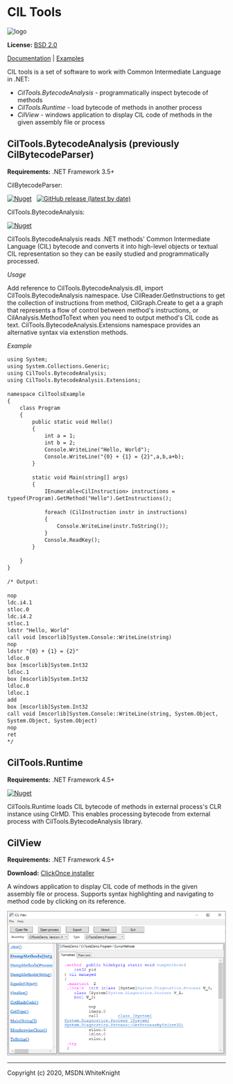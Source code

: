 # CIL Tools

![logo](https://msdn-whiteknight.github.io/CilTools/images/IL.png)

**License:** [BSD 2.0](LICENSE)

[Documentation](https://msdn-whiteknight.github.io/CilTools/) | [Examples](Examples/)

CIL tools is a set of software to work with Common Intermediate Language in .NET:

- *CilTools.BytecodeAnalysis* - programmatically inspect bytecode of methods
- *CilTools.Runtime* - load bytecode of methods in another process
- *CilView* - windows application to display CIL code of methods in the given assembly file or process

## CilTools.BytecodeAnalysis (previously CilBytecodeParser)

**Requirements:** .NET Framework 3.5+  

CilBytecodeParser: 

[![Nuget](https://img.shields.io/nuget/v/CilBytecodeParser)](https://www.nuget.org/packages/CilBytecodeParser/) &nbsp; [![GitHub release (latest by date)](https://img.shields.io/github/v/release/MSDN-WhiteKnight/CilTools)](https://github.com/MSDN-WhiteKnight/CilTools/releases)

CilTools.BytecodeAnalysis:

[![Nuget](https://img.shields.io/nuget/v/CilTools.BytecodeAnalysis)](https://www.nuget.org/packages/CilTools.BytecodeAnalysis/)

CilTools.BytecodeAnalysis reads .NET methods' Common Intermediate Language (CIL) bytecode and converts it into high-level objects or textual CIL representation so they can be easily studied and programmatically processed.

*Usage*

Add reference to CilTools.BytecodeAnalysis.dll, import CilTools.BytecodeAnalysis namespace. Use CilReader.GetInstructions to get the collection of instructions from method, CilGraph.Create to get a a graph that represents a flow of control between method's instructions, or CilAnalysis.MethodToText when you need to output method's CIL code as text. CilTools.BytecodeAnalysis.Extensions namespace provides an alternative syntax via extenstion methods.

*Example*

```
using System;
using System.Collections.Generic;
using CilTools.BytecodeAnalysis;
using CilTools.BytecodeAnalysis.Extensions;

namespace CilToolsExample
{
    class Program
    {
        public static void Hello()
        {
            int a = 1;
            int b = 2;
            Console.WriteLine("Hello, World");
            Console.WriteLine("{0} + {1} = {2}",a,b,a+b);
        }

        static void Main(string[] args)
        {
            IEnumerable<CilInstruction> instructions = typeof(Program).GetMethod("Hello").GetInstructions();

            foreach (CilInstruction instr in instructions)
            {
                Console.WriteLine(instr.ToString());
            }
            Console.ReadKey();
        }

    }
}

/* Output:

nop
ldc.i4.1
stloc.0
ldc.i4.2
stloc.1
ldstr "Hello, World"
call void [mscorlib]System.Console::WriteLine(string)
nop
ldstr "{0} + {1} = {2}"
ldloc.0
box [mscorlib]System.Int32
ldloc.1
box [mscorlib]System.Int32
ldloc.0
ldloc.1
add
box [mscorlib]System.Int32
call void [mscorlib]System.Console::WriteLine(string, System.Object, System.Object, System.Object)
nop
ret
*/
```

## CilTools.Runtime

**Requirements:** .NET Framework 4.5+

[![Nuget](https://img.shields.io/nuget/v/CilTools.Runtime)](https://www.nuget.org/packages/CilTools.Runtime/)

CilTools.Runtime loads CIL bytecode of methods in external process's CLR instance using ClrMD. This enables processing bytecode from external process with CilTools.BytecodeAnalysis library.

## CilView

**Requirements:** .NET Framework 4.5+

**Download:** [ClickOnce installer](https://msdn-whiteknight.github.io/CilTools/update/)

A windows application to display CIL code of methods in the given assembly file or process. Supports syntax highlighting and navigating to method code by clicking on its reference.

![cilview](docfx_project/images/cilview.png)

---

Copyright (c) 2020,  MSDN.WhiteKnight
